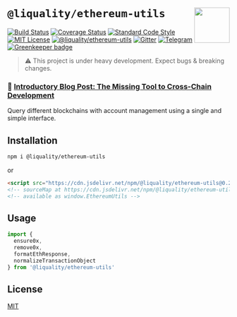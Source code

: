 # `@liquality/ethereum-utils` <img align="right" src="https://raw.githubusercontent.com/liquality/chainabstractionlayer/master/liquality-logo.png" height="80px" />


[![Build Status](https://travis-ci.com/liquality/chainabstractionlayer.svg?branch=master)](https://travis-ci.com/liquality/chainabstractionlayer)
[![Coverage Status](https://coveralls.io/repos/github/liquality/chainabstractionlayer/badge.svg?branch=master)](https://coveralls.io/github/liquality/chainabstractionlayer?branch=master)
[![Standard Code Style](https://img.shields.io/badge/codestyle-standard-brightgreen.svg)](https://github.com/standard/standard)
[![MIT License](https://img.shields.io/badge/license-MIT-brightgreen.svg)](../../LICENSE.md)
[![@liquality/ethereum-utils](https://img.shields.io/npm/dt/@liquality/ethereum-utils.svg)](https://npmjs.com/package/@liquality/ethereum-utils)
[![Gitter](https://img.shields.io/gitter/room/liquality/Lobby.svg)](https://gitter.im/liquality/Lobby?source=orgpage)
[![Telegram](https://img.shields.io/badge/chat-on%20telegram-blue.svg)](https://t.me/Liquality) [![Greenkeeper badge](https://badges.greenkeeper.io/liquality/chainabstractionlayer.svg)](https://greenkeeper.io/)

> :warning: This project is under heavy development. Expect bugs & breaking changes.

### :pencil: [Introductory Blog Post: The Missing Tool to Cross-Chain Development](https://medium.com/liquality/the-missing-tool-to-cross-chain-development-2ebfe898efa1)


Query different blockchains with account management using a single and simple interface.


## Installation

```bash
npm i @liquality/ethereum-utils
```

or

```html
<script src="https://cdn.jsdelivr.net/npm/@liquality/ethereum-utils@0.2.3/dist/ethereum-utils.min.js"></script>
<!-- sourceMap at https://cdn.jsdelivr.net/npm/@liquality/ethereum-utils@0.2.3/dist/ethereum-utils.min.js.map -->
<!-- available as window.EthereumUtils -->
```


## Usage

```js
import {
  ensure0x,
  remove0x,
  formatEthResponse,
  normalizeTransactionObject
} from '@liquality/ethereum-utils'
```


## License

[MIT](../../LICENSE.md)
